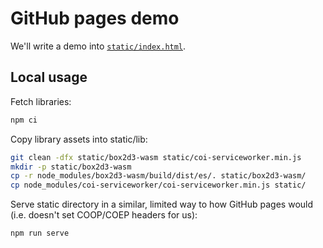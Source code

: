 # GitHub pages demo

We'll write a demo into [`static/index.html`](static/index.html). 

## Local usage

Fetch libraries:

```bash
npm ci
```

Copy library assets into static/lib:

```bash
git clean -dfx static/box2d3-wasm static/coi-serviceworker.min.js
mkdir -p static/box2d3-wasm
cp -r node_modules/box2d3-wasm/build/dist/es/. static/box2d3-wasm/
cp node_modules/coi-serviceworker/coi-serviceworker.min.js static/
```

Serve static directory in a similar, limited way to how GitHub pages would (i.e. doesn't set COOP/COEP headers for us):

```bash
npm run serve
```